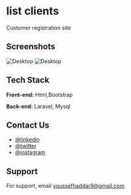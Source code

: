 # list clients
Customer registration site




## Screenshots

![Desktop](https://www5.0zz0.com/2023/03/30/17/343982526.png)
![Desktop](https://www4.0zz0.com/2023/03/30/17/612271986.png)


## Tech Stack

**Front-end:** Html,Bootstrap

**Back-end:** Laravel, Mysql

## Contact Us

- [@linkedin](https://www.linkedin.com/in/youssef-haddar-b27766220/)
- [@twitter](https://twitter.com/y_haddar)
- [@instagram](https://www.instagram.com/_yussef_h1/)




## Support

For support, email youssefhaddar9@gmail.com.
